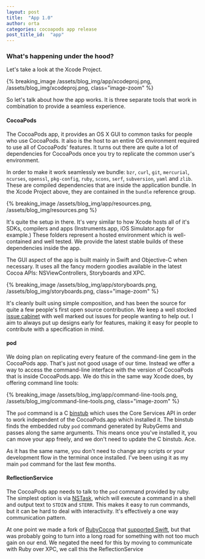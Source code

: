 ```yaml
---
layout: post
title:  "App 1.0"
author: orta
categories: cocoapods app release
post_title_id:  "app"
---
```




<!-- more -->

<style>
#app {
  background: url(/assets/blog_img/app/app.jpg) no-repeat center center ;
  -webkit-background-size: cover;
  -moz-background-size: cover;
  -o-background-size: cover;
  background-size: cover;
}
</style>


### What's happening under the hood?

Let's take a look at the Xcode Project.

{% breaking_image /assets/blog_img/app/xcodeproj.png, /assets/blog_img/xcodeproj.png, class="image-zoom" %}

So let's talk about how the app works. It is three separate tools that work in combination to provide a seamless experience.

#### CocoaPods

The CocoaPods app, it provides an OS X GUI to common tasks for people who use CocoaPods. It also is the host to an entire OS environment required to use all of CocoaPods' features. It turns out there are quite a lot of dependencies for CocoaPods once you try to replicate the common user's environment.

In order to make it work seamlessly we bundle: `bzr`, `curl`, `git`, `mercurial`, `ncurses`, `openssl`, `pkg-config`, `ruby`, `scons`, `serf`, `subversion`, `yaml` and `zlib`. These are compiled dependencies that are inside the application bundle. In the Xcode Project above, they are contained in the `bundle` reference group.

{% breaking_image /assets/blog_img/app/resources.png, /assets/blog_img/resources.png %}

It's quite the setup in there. It's very similar to how Xcode hosts all of it's SDKs, compilers and apps (Instruments.app, iOS Simulator.app for example.) These folders represent a hosted environment which is well-contained and well tested. We provide the latest stable builds of these dependencies inside the app.

The GUI aspect of the app is built mainly in Swift and Objective-C when necessary. It uses all the fancy modern goodies available in the latest Cocoa APIs: NSViewControllers, Storyboards and XPC.

{% breaking_image /assets/blog_img/app/storyboards.png, /assets/blog_img/storyboards.png, class="image-zoom" %}

It's cleanly built using simple composition, and has been the source for quite a few people's first open source contribution. We keep a well stocked [issue cabinet](http://github.com/cocoapods/cocoapods-app/issues) with well marked out issues for people wanting to help out. I aim to always put up designs early for features, making it easy for people to contribute with a specification in mind.

#### pod

We doing plan  on replicating every feature of the command-line gem in the CocoaPods app. That's just not good usage of our time. Instead we offer a way to access the command-line interface with the version of CocoaPods that is inside CocoaPods.app. We do this in the same way Xcode does, by offering command line tools:

{% breaking_image /assets/blog_img/app/command-line-tools.png, /assets/blog_img/command-line-tools.png, class="image-zoom" %}

The `pod` command is a C [binstub](https://github.com/rbenv/rbenv/wiki/Understanding-binstubs) which uses the Core Services API in order to work independent of the CocoaPods.app which installed it. The binstub finds the embedded ruby `pod` command generated by RubyGems and passes along the same arguments. This means once you've installed it, you can move your app freely, and we don't need to update the C binstub. Ace.

As it has the same name, you don't need to change any scripts or your development flow in the terminal once installed. I've been using it as my main `pod` command for the last few months.

#### ReflectionService

The CocoaPods app needs to talk to the `pod` command provided by ruby. The simplest option is via [NSTask](http://www.raywenderlich.com/36537/nstask-tutorial), which will execute a command in a shell and output text to `STDIN` and `STERR`. This makes it easy to run commands, but it can be hard to deal with interactivity. It's effectively a one way communication pattern.

At one point we made a fork of [RubyCocoa](http://rubycocoa.github.io) that [supported Swift](https://github.com/alloy/RubyCocoa/tree/cocoapods-app-with-swift), but that was probably going to turn into a long road for something with not too much gain on our end. We negated the need for this by moving to communicate with Ruby over XPC, we call this the ReflectionService
